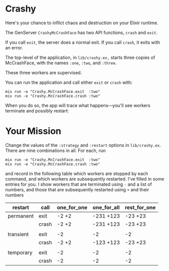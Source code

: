 # Crashy

Here's your chance to inflict chaos and destruction on
your Elixir runtime.

The GenServer `CrashyMcCrashFace` has two API functions, `crash` and
`exit`.

If you call `exit`, the server does a normal exit. If you call
`crash`, it exits with an error.

The top-level of the application, in `lib/crashy.ex,` starts three
copies of McCrashFace, with the names `:one`, `:two`, and `:three`.

These three workers are supervised.

You can run the application and call either `exit` or `crash` with:

~~~
mix run -e "Crashy.McCrashFace.exit  :two"
mix run -e "Crashy.McCrashFace.crash :two"
~~~

When you do so, the app will trace what happens—you'll see workers
terminate and possibly restart:

Your Mission
============

Change the values of the `:strategy` and `:restart` options in
`lib/crashy.ex`. There are nine combinations in all. For each, run

~~~
mix run -e "Crashy.McCrashFace.exit  :two"
mix run -e "Crashy.McCrashFace.crash :two"
~~~

and record in the following table which workers are stopped by each
command, and which workers are subsequently restarted. I've filled in
some entries for you. I show workers that are terminated using `-` and
a list of numbers, and those that are subsequently restarted using `+`
and their numbers


| restart   | call  | one_for_one | one_for_all | rest_for_one |
| --------- | ----- | ----------- | ----------- | ------------ |
| permanent | exit  |  -2   +2    |  -231 +123  |  -23 +23     |
|           | crash |  -2   +2    |  -231 +123  |  -23 +23     |
|           |       |             |             |              |
| transient | exit  |  -2         |  -2         |  -2          |
|           | crash |  -2 +2      |  -123 +123  |  -23 +23     |
|           |       |             |             |              |
| temporary | exit  |  -2         |  -2         | -2           |
|           | crash |  -2         |  -2         | -2           |

